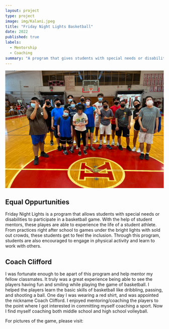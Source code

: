 ```yaml
---
layout: project
type: project
image: img/Kalani.jpeg
title: "Friday Night Lights Basketball"
date: 2022
published: true
labels:
  - Mentorship
  - Coaching
summary: "A program that gives students with special needs or disabilities the oppurtunity to experience being a student athlete."
---
```


<p align="center">
<img width="800px" src="../img/FridayNightLights.jpg">
</p>

## Equal Oppurtunities
Friday Night Lights is a program that allows students with special needs or disabilities to participate in a basketball game. With the help of student mentors, these playes are able to experience the life of a student athlete. From practices right after school to games under the bright lights with sold out crowds, these students get to feel the inclusion. Through this program, students are also encouraged to engage in physical activity and learn to work with others.

## Coach Clifford 
I was fortunate enough to be apart of this program and help mentor my fellow classmates. It truly was a great experience being able to see the players having fun and smiling while playing the game of basketball. I helped the players learn the basic skills of basketball like dribbling, passing, and shooting a ball. One day I was wearing a red shirt, and was appointed the nickname Coach Clifford. I enjoyed mentoring/coaching the players to the point where I got interested in committing myself coaching a sport. Now I find myself coaching both middle school and high school volleyball.

For pictures of the game, please visit: <a href="https://scoringlive.com/story.php?storyid=18724"></a>

